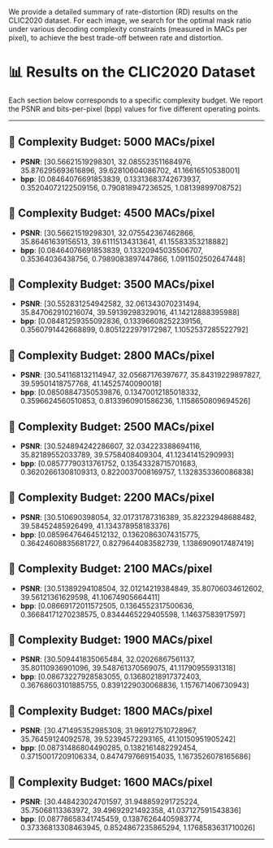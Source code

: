 We provide a detailed summary of rate-distortion (RD) results on the CLIC2020 dataset. For each image, we search for the optimal mask ratio under various decoding complexity constraints (measured in MACs per pixel), to achieve the best trade-off between rate and distortion.

# 📊 Results on the CLIC2020 Dataset

Each section below corresponds to a specific complexity budget. We report the PSNR and bits-per-pixel (bpp) values for five different operating points.

---

## 🔧 Complexity Budget: 5000 MACs/pixel

- **PSNR**: [30.56621519298301, 32.085523511684976, 35.876295693616896, 39.62810604086702, 41.16616510538001]  
- **bpp**: [0.08464076691853839, 0.13313683742673937, 0.35204072122509156, 0.790818947236525, 1.08139899708752]

## 🔧 Complexity Budget: 4500 MACs/pixel

- **PSNR**: [30.56621519298301, 32.075542367462866, 35.86461639156513, 39.61115134313641, 41.15583353218882]  
- **bpp**: [0.08464076691853839, 0.13320945035506707, 0.35364036438756, 0.7989083897447866, 1.0911502502647448]

## 🔧 Complexity Budget: 3500 MACs/pixel

- **PSNR**: [30.552831254942582, 32.061343070231494, 35.847062910216074, 39.59139298329016, 41.14212888395988]  
- **bpp**: [0.08481259355092836, 0.13396608252239156, 0.3560791442668899, 0.8051222979172987, 1.1052537285522792]


## 🔧 Complexity Budget: 2800 MACs/pixel

- **PSNR**: [30.541168132114947, 32.05687176397677, 35.84319229897827, 39.59501418757768, 41.14525740090018]  
- **bpp**: [0.08508847350539876, 0.13470012185018332, 0.3596624560510853, 0.8133960901586236, 1.1158650809694526]

## 🔧 Complexity Budget: 2500 MACs/pixel

- **PSNR**: [30.524894242286607, 32.034223388694116, 35.82189552033789, 39.5758408409304, 41.12341415290993]  
- **bpp**: [0.08577790313761752, 0.13543328715701683, 0.36202661308109313, 0.8220037008169757, 1.1328353360086838]

## 🔧 Complexity Budget: 2200 MACs/pixel

- **PSNR**: [30.510690398054, 32.01731787316389, 35.82232948688482, 39.58452485926499, 41.134378958183376]  
- **bpp**: [0.08596476464512132, 0.13620863074315775, 0.36424608835681727, 0.8279644083582739, 1.1386909017487419]

## 🔧 Complexity Budget: 2100 MACs/pixel

- **PSNR**: [30.51389294108504, 32.01214219384849, 35.80706034612602, 39.56121361629598, 41.10674905664411]  
- **bpp**: [0.08669172011572505, 0.1364552317500636, 0.36684171270238575, 0.8344465229405598, 1.14637583917597]

## 🔧 Complexity Budget: 1900 MACs/pixel

- **PSNR**: [30.509441835065484, 32.02026867561137, 35.80110936901096, 39.548761370569075, 41.11790955931318]  
- **bpp**: [0.08673227928583055, 0.13680218917372403, 0.36768603101885755, 0.8391229030068836, 1.157671406730943]


## 🔧 Complexity Budget: 1800 MACs/pixel

- **PSNR**: [30.471495352985308, 31.969127510728967, 35.76459124092578, 39.52394572293165, 41.10150951905242]  
- **bpp**: [0.08731486804490285, 0.1382161482292454, 0.37150017209106334, 0.8474797669154035, 1.1673526078165686]


## 🔧 Complexity Budget: 1600 MACs/pixel

- **PSNR**: [30.448423024701597, 31.948859291725224, 35.75068113363972, 39.49692921492358, 41.037127591543836]  
- **bpp**: [0.08778658341745459, 0.13876264405983774, 0.37336813308463945, 0.8524867235865294, 1.1768583631710026]

---
